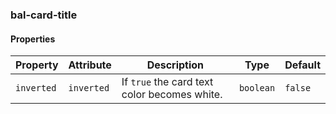 ### bal-card-title


#### Properties

| Property   | Attribute  | Description                                  | Type      | Default |
| ---------- | ---------- | -------------------------------------------- | --------- | ------- |
| `inverted` | `inverted` | If `true` the card text color becomes white. | `boolean` | `false` |

